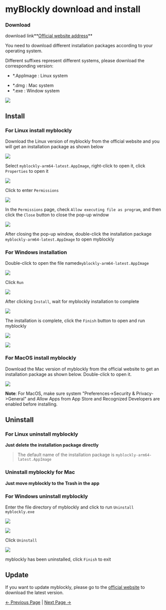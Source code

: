 # myBlockly download and install

### Download

download link**[Official website address](https://www.elephantrobotics.com/en/downloads/)**

You need to download different installation packages according to your operating system.



Different suffixes represent different systems, please download the corresponding version:

- *.AppImage  : Linux system

* *.dmg : Mac system
* *.exe : Window system



![](C:\Users\Administrator\Desktop\320gitbook截图\en\img\download.png)



## Install

### For Linux install myblockly

Download the Linux version of myblockly from the official website and you will get an installation package as shown below

![](../../../../resources/5-BasicApplication/5.2.1/pi/img/appimage.png)





Select `myblockly-arm64-latest.AppImage`, right-click to open it, click `Properties` to open it

<img src="../../../../resources/5-BasicApplication/5.2.1/pi/img/appimage1.png"  />



Click to enter `Permissions`

<img src="../../../../resources/5-BasicApplication/5.2.1/pi/img/appimage2.png"  />



In the `Permissions` page, check `Allow executing file as program`, and then click the `Close` button to close the pop-up window

<img src="../../../../resources/5-BasicApplication/5.2.1/pi/img/appimage3.png"  />



After closing the pop-up window, double-click the installation package `myblockly-arm64-latest.AppImage` to open myblockly



### For Windows installation

Double-click to open the file named`myblockly-arm64-latest.AppImage`

![](../../../../resources/5-BasicApplication/5.2.1/pi/img/install_1.png)

Click `Run`

![](../../../../resources/5-BasicApplication/5.2.1/pi/img/install_2.png)

After clicking `Install`, wait for myblockly installation to complete

![](../../../../resources/5-BasicApplication/5.2.1/pi/img/install_3.png)



The installation is complete, click the `Finish` button to open and run myblockly

![](../../../../resources/5-BasicApplication/5.2.1/pi/img/install_4.png)

![](../../../../resources/5-BasicApplication/5.2.1/pi/img/install_5.png)





### For MacOS install myblockly

Download the Mac version of myblockly from the official website to get an installation package as shown below. Double-click to open it.

![](../../../../resources/5-BasicApplication/5.2.1/pi/img/mac.png)

**Note**: For MacOS, make sure system "Preferences->Security & Privacy->General" and Allow Apps from App Store and Recognized Developers are enabled before installing.









## Uninstall

### For Linux uninstall myblockly

**Just delete the installation package directly**

>The default name of the installation package is `myblockly-arm64-latest.AppImage`





### Uninstall myblockly for Mac

**Just move myblockly to the Trash in the app**





### For Windows uninstall myblockly

Enter the file directory of myblockly and click to run `Uninstall myblockly.exe`

<img src="C:\Users\Administrator\Desktop\320gitbook截图\en\img\uninstall.png"  />

![](../../../../resources/5-BasicApplication/5.2.1/pi/img/uninstall_1.png)



Click `Uninstall`

![](../../../../resources/5-BasicApplication/5.2.1/pi/img/uninstall_2.png)

myblockly has been uninstalled, click `Finish` to exit













## Update

If you want to update myblockly, please go to the [official website](https://www.elephantrobotics.com/en/downloads/) to download the latest version.





 [← Previous Page](./1-myBlocklyFirstUse.md) | [Next Page →](./3-interface_description.md)
